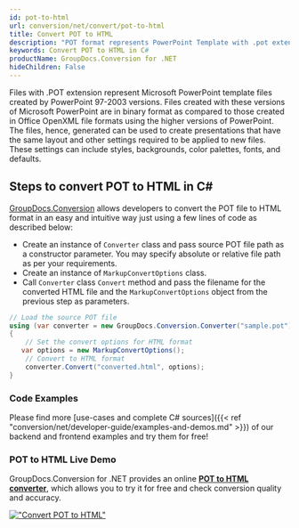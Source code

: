 ```yaml
---
id: pot-to-html
url: conversion/net/convert/pot-to-html
title: Convert POT to HTML
description: "POT format represents PowerPoint Template with .pot extension. Learn how to convert POT to HTML file programmatically in C# language using GroupDocs.Conversion for .NET library."
keywords: Convert POT to HTML in C#
productName: GroupDocs.Conversion for .NET
hideChildren: False
---
```


Files with .POT extension represent Microsoft PowerPoint template files created by PowerPoint 97-2003 versions. Files created with these versions of Microsoft PowerPoint are in binary format as compared to those created in Office OpenXML file formats using the higher versions of PowerPoint. The files, hence, generated can be used to create presentations that have the same layout and other settings required to be applied to new files. These settings can include styles, backgrounds, color palettes, fonts, and defaults.

## Steps to convert POT to HTML in C#

[GroupDocs.Conversion](https://products.groupdocs.com/conversion/net) allows developers to convert the POT file to HTML format in an easy and intuitive way just using a few lines of code as described below:

* Create an instance of `Converter` class and pass source POT file path as a constructor parameter. You may specify absolute or relative file path as per your requirements. 
* Create an instance of `MarkupConvertOptions` class.
* Call `Converter` class `Convert` method and pass the filename for the converted HTML file and the `MarkupConvertOptions` object from the previous step as parameters.

```csharp
// Load the source POT file
using (var converter = new GroupDocs.Conversion.Converter("sample.pot"))
{
    // Set the convert options for HTML format
   var options = new MarkupConvertOptions();
    // Convert to HTML format
    converter.Convert("converted.html", options);
}
```

### Code Examples

Please find more [use-cases and complete C# sources]({{< ref "conversion/net/developer-guide/examples-and-demos.md" >}}) of our backend and frontend examples and try them for free!

### POT to HTML Live Demo

GroupDocs.Conversion for .NET provides an online [**POT to HTML converter**](https://products.groupdocs.app/conversion/pot-to-html), which allows you to try it for free and check conversion quality and accuracy.

[!["Convert POT to HTML"](conversion/net/images/convert-to-html/convert-pot-to-html.png)](https://products.groupdocs.app/conversion/pot-to-html)